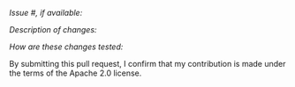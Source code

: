 *Issue #, if available:*

*Description of changes:*

*How are these changes tested:*


By submitting this pull request, I confirm that my contribution is made under the terms of the Apache 2.0 license.